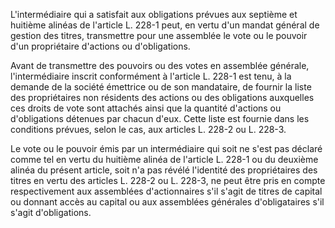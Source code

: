 L'intermédiaire qui a satisfait aux obligations prévues aux septième et huitième alinéas de l'article L. 228-1 peut, en vertu d'un mandat général de gestion des titres, transmettre pour une assemblée le vote ou le pouvoir d'un propriétaire d'actions ou d'obligations.

Avant de transmettre des pouvoirs ou des votes en assemblée générale, l'intermédiaire inscrit conformément à l'article L. 228-1 est tenu, à la demande de la société émettrice ou de son mandataire, de fournir la liste des propriétaires non résidents des actions ou des obligations auxquelles ces droits de vote sont attachés ainsi que la quantité d'actions ou d'obligations détenues par chacun d'eux. Cette liste est fournie dans les conditions prévues, selon le cas, aux articles L. 228-2 ou L. 228-3.

Le vote ou le pouvoir émis par un intermédiaire qui soit ne s'est pas déclaré comme tel en vertu du huitième alinéa de l'article L. 228-1 ou du deuxième alinéa du présent article, soit n'a pas révélé l'identité des propriétaires des titres en vertu des articles L. 228-2 ou L. 228-3, ne peut être pris en compte respectivement aux assemblées d'actionnaires s'il s'agit de titres de capital ou donnant accès au capital ou aux assemblées générales d'obligataires s'il s'agit d'obligations.
